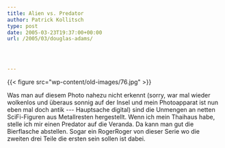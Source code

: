 ```yaml
---
title: Alien vs. Predator
author: Patrick Kollitsch
type: post
date: 2005-03-23T19:37:00+00:00
url: /2005/03/douglas-adams/




---
```

{{< figure src="wp-content/old-images/76.jpg" >}}

Was man auf diesem Photo nahezu nicht erkennt (sorry, war mal wieder wolkenlos und überaus sonnig auf der Insel und mein Photoapparat ist nun eben mal doch antik --- Hauptsache digital) sind die Unmengen an netten SciFi-Figuren aus Metallresten hergestellt. Wenn ich mein Thaihaus habe, stelle ich mir einen Predator auf die Veranda. Da kann man gut die Bierflasche abstellen. Sogar ein RogerRoger von dieser Serie wo die zweiten drei Teile die ersten sein sollen ist dabei.
